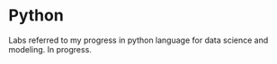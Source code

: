 # Python

Labs referred to my progress in python language for data science and modeling. In progress. 
